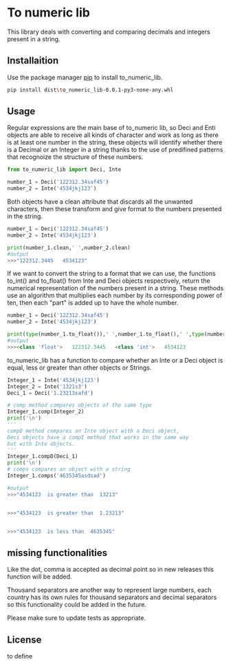 # To numeric lib
This library deals with converting and comparing decimals and integers present in a string.

## Installaition
Use the package manager [pip](https://pip.pypa.io/en/stable/) to install to_numeric_lib.

```bash
pip install dist\to_numeric_lib-0.0.1-py3-none-any.whl
```

## Usage
Regular expressions are the main base of to_numeric lib, so Deci and Enti objects are able to  receive all kinds of character and work as long as there is at least one number in the string, these objects will identify whether there is a Decimal or an Integer in a string thanks to the use of predifined patterns that recognoize the structure of these numbers.

```python
from to_numeric_lib import Deci, Inte

number_1 = Deci('122312.34saf45')
number_2 = Inte('4534jkj123')
```
Both objects have a clean attribute that discards all the unwanted characters, then these transform and give format to the numbers presented in the string.
```python
number_1 = Deci('122312.34saf45')
number_2 = Inte('4534jkj123')

print(number_1.clean,' ',number_2.clean)
#output
>>>"122312.3445   4534123"
```
If we want to convert the string to a format that we can use, the functions to_int() and to_float() from Inte and Deci objects respectively, return the numerical representation of the numbers present in a string. These methods use an algorithm that multiplies each number by its corresponding power of ten, then each "part" is added up to have the whole number.

```python
number_1 = Deci('122312.34saf45')
number_2 = Inte('4534jkj123')

print(type(number_1.to_float()),' ',number_1.to_float(),' ',type(number_2.to_int()),' ',number_2.to_int())
#output
>>><class 'float'>   122312.3445   <class 'int'>   4534123
```
to_numeric_lib has a function to compare whether an Inte or a Deci object is equal, less or greater than other objects or Strings.

```python
Integer_1 = Inte('4534jkj123')
Integer_2 = Inte('1321s3')
Deci_1 = Deci('1.23213safd')

# comp method compares objects of the same type
Integer_1.comp(Integer_2)
print('\n')
'''
compD method compares an Inte object with a Deci object,
Deci objects have a compI method that works in the same way
but with Inte objects.
'''
Integer_1.compD(Deci_1)
print('\n')
# comps compares an object with a string
Integer_1.comps('4635345asdsad')

#output
>>>"4534123  is greater than  13213"


>>>"4534123  is greater than  1.23213"


>>>"4534123  is less than  4635345"

```

## missing functionalities
Like the dot, comma is accepted as decimal point so in new releases this function will be added.

Thousand separators are another way to represent large numbers, each country has its own rules for thousand separators and decimal separators so this functionality could be added in the future.

Please make sure to update tests as appropriate.

## License
to define
